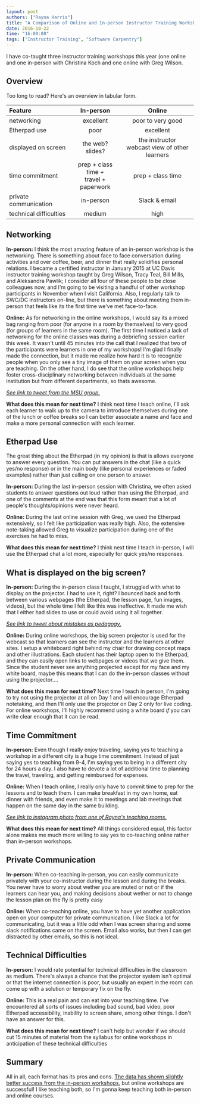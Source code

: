 ```yaml
---
layout: post
authors: ["Rayna Harris"]
title: "A Comparison of Online and In-person Instructor Training Workshops"
date: 2016-10-22
time: "16:00:00"
tags: ["Instructor Training", "Software Carpentry"]
---
```


I have co-taught three instructor training workshops this year (one online and one in-person with Christina Koch and one online with Greg Wilson. 

## Overview
Too long to read? Here's an overview in tabular form. 

| Feature | In-person | Online |
| :--- | :---: | :---: |  
networking | excellent | poor to very good | 
Etherpad use | poor | excellent |
displayed on screen | the web? slides? | the instructor <br> webcast view of other learners|
time commitment | prep + class time + <br> travel + paperwork | prep + class time | 
private communication | in-person | Slack & email |
technical difficulties | medium | high |


## Networking 
**In-person:** I think the most amazing feature of an in-person workshop is the networking. There is something about face to face conversation during activities and over coffee, beer, and  dinner that really solidifies personal relations. I became a certified instructor in January 2015 at UC Davis instructor training workshop taught by Greg Wilson, Tracy Teal, Bill Mills, and Aleksandra Pawlik; I consider all four of these people to be close colleagues now, and I'm going to be visiting a handful of other workshop participants in November when I visit California. Also, I regularly talk to SWC/DC instructors on-line, but there is something about meeting them in-person that feels like its the first time we've met face-to-face. 

**Online:** As for networking in the online workshops, I would say its a mixed bag ranging from poor (for anyone in a room by themselves) to very good (for groups of learners in the same room). The first time I noticed a lack of networking for the online classes was during a debriefing session earlier this week. It wasn't until 45 minutes into the call that I realized that two of the participants were learners in one of my workshops! I'm glad I finally made the connection, but it made me realize how hard it is to recognize people when you only see a tiny image of them on your screen when you are teaching. On the other hand, I do see that the online workshops help foster cross-disciplinary networking between individuals at the same institution but from different departments, so thats awesome. 

[*See link to tweet from the MSU group.*](https://twitter.com/icermsu/status/789172357692731396?ref_src=twsrc%5Etfw)


**What does this mean for next time?** I think next time I teach online, I'll ask each learner to walk up to the camera to introduce themselves during one of the lunch or coffee breaks so I can better associate a name and face and make a more personal connection with each learner. 

## Etherpad Use
The great thing about the Etherpad (in my opinion) is that is allows everyone to answer every question. You can put answers in the chat (like a quick yes/no response) or in the main body (like personal experiences or faded examples) rather than just calling on one person to answer. 

**In-person:** During the last in-person session with Christina, we often asked students to answer questions out loud rather than using the Etherpad, and one of the comments at the end was that this form meant that a lot of people's thoughts/opinions were never heard. 

**Online:** During the last online session with Greg, we used the Etherpad extensively, so I felt like participation was really high. Also, the extensive note-taking allowed Greg to visualize participation during one of the exercises he had to miss. 

**What does this mean for next time?** I think next time I teach in-person, I will use the Etherpad chat a lot more, especially for quick yes/no responses.

## What is displayed on the big screen?

**In-person:** During the in-person class I taught, I struggled with what to display on the projector. I had to use it, right? I bounced back and forth between various webpages (the Etherpad, the lesson page, fun images, videos), but the whole time I felt like this was ineffective. It made me wish that I either had slides to use or could avoid using it all together.

[*See link to tweet about mistakes as pedagogy.*](https://twitter.com/raynamharris/status/781499344176476160)

**Online:** During  online workshops, the big screen projector is used for the webcast so that learners can see the instructor and the learners at other sites. I setup a whiteboard right behind my chair for drawing concept maps and other illustrations. Each student has their laptop open to the Etherpad, and they can easily open links to webpages or videos that we give them. Since the student never see anything projected except for my face and my white board, maybe this means that I can do the in-person classes without using the projector....

**What does this mean for next time?** Next time I teach in person, I'm going to try not using the projector at all on Day 1 and will encourage Etherpad notetaking, and then I'll only use the projector on Day 2 only for live coding. For online workshops, I'll highly recommend using a white board *if* you can write clear enough that it can be read. 

## Time Commitment
**In-person:** Even though I really enjoy traveling, saying yes to teaching a workshop in a different city is a huge time commitment. Instead of just saying yes to teaching from 9-4, I'm saying yes to being in a different city for 24 hours a day. I also have to devote a lot of additional time to planning the travel, traveling, and getting reimbursed for expenses.  

**Online:** When I teach online, I really only have to commit time to prep for the lessons and to teach them. I can make breakfast in my own home, eat dinner with friends, and even make it to meetings and lab meetings that happen on the same day in the same building. 

[*See link to instagram photo from one of Rayna's teaching rooms.*](https://www.instagram.com/p/BLzVkgjAS3z/?taken-by=raynamharris)


**What does this mean for next time?** All things considered equal, this factor alone makes me much more willing to say yes to co-teaching online rather than in-person workshops.

## Private Communication
**In-person:** When co-teaching in-person, you can easily communicate privately with your co-instructor during the lesson and during the breaks. You never have to worry about wether you are muted or not or if the learners can hear you, and making decisions about wether or not to change the lesson plan on the fly is pretty easy 

**Online:** When co-teaching online, you have to have yet another application open on your computer for private communication. I like Slack a lot for communicating, but it was a little odd when I was screen sharing and some slack notifications came on the screen. Email also works, but then I can get distracted by other emails, so this is not ideal. 

## Technical Difficulties
**In-person:** I would rate potential for technical difficulties in the classroom as medium. There's always a chance that the projector system isn't optimal or that the internet connection is poor, but usually an expert in the room can come up with a solution or temporary fix on the fly. 

**Online:** This is a real pain and can eat into your teaching time. I've encountered all sorts of issues including bad sound, bad video, poor Etherpad accessibility, inability to screen share, among other things. I don't have an answer for this. 

**What does this mean for next time?**  I can't help but wonder if we should cut 15 minutes of material from the syllabus for online workshops in anticipation of these technical difficulties

## Summary
All in all, each format has its pros and cons. [The data has shown slightly better success from the in-person workshops](http://www.datacarpentry.org/blog/instructor-metrics/), but online workshops are successful!  I like teaching both, so I'm gonna keep teaching both in-person and online courses. 
